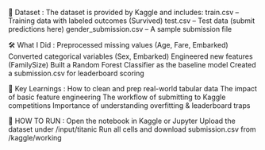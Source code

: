 📁 Dataset : 
The dataset is provided by Kaggle and includes:
train.csv – Training data with labeled outcomes (Survived)
test.csv – Test data (submit predictions here)
gender_submission.csv – A sample submission file

🛠️ What I Did :
Preprocessed missing values (Age, Fare, Embarked)
Converted categorical variables (Sex, Embarked)
Engineered new features (FamilySize)
Built a Random Forest Classifier as the baseline model
Created a submission.csv for leaderboard scoring

🧠 Key Learnings : 
How to clean and prep real-world tabular data
The impact of basic feature engineering
The workflow of submitting to Kaggle competitions
Importance of understanding overfitting & leaderboard traps

🚀 HOW TO RUN :
Open the notebook in Kaggle or Jupyter
Upload the dataset under /input/titanic
Run all cells and download submission.csv from /kaggle/working

